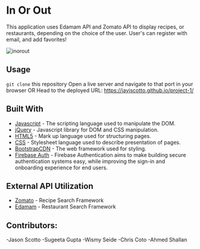 # In Or Out
This application uses Edamam API and Zomato API to display recipes, or restaurants, depending on the choice of the user.
User's can register with email, and add favorites!

![inorout](https://user-images.githubusercontent.com/50807550/72118435-1fe00800-331f-11ea-8ec2-e0739b2d6a33.gif)

## Usage
`git clone` this repository
Open a live server and navigate to that port in your browser
OR
Head to the deployed URL: https://jayjscotto.github.io/project-1/

## Built With
* [Javascript](https://www.javascript.com/) - The scripting language used to manipulate the DOM.  
* [jQuery](http://jquery.com/) - Javascript library for DOM and CSS manipulation.
* [HTML5](https://developer.mozilla.org/en-US/docs/Web/Guide/HTML/HTML5) - Mark up language used for structuring pages. 
* [CSS](https://developer.mozilla.org/en-US/docs/Web/CSS) - Stylesheet language used to describe presentation of pages. 
* [BootstrapCDN](https://getbootstrap.com/docs/4.1/getting-started/introduction/) - The web framework used for styling.
* [Firebase Auth](https://firebase.google.com/products/auth/) - Firebase Authentication aims to make building secure authentication systems easy, while improving the sign-in and onboarding experience for end users.

## External API Utilization
* [Zomato](https://developers.zomato.com/api) - Recipe Search Framework
* [Edamam](https://developer.edamam.com/) -  Restaurant Search Framework

## Contributors:
-Jason Scotto 
-Sugeeta Gupta 
-Wismy Seide 
-Chris Coto 
-Ahmed Shallan

